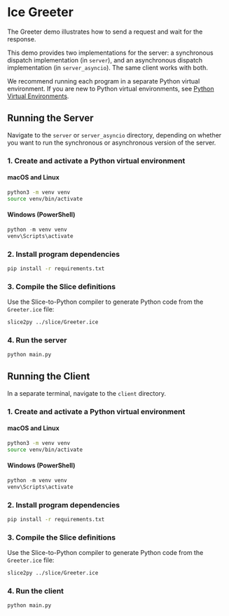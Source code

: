 # Ice Greeter

The Greeter demo illustrates how to send a request and wait for the response.

This demo provides two implementations for the server: a synchronous dispatch implementation (in `server`), and an
asynchronous dispatch implementation (in `server_asyncio`). The same client works with both.

We recommend running each program in a separate Python virtual environment. If you are new to Python virtual environments,
see [Python Virtual Environments].

## Running the Server

Navigate to the `server` or `server_asyncio` directory, depending on whether you want to run the synchronous or
asynchronous version of the server.

### 1. Create and activate a Python virtual environment

#### macOS and Linux

```bash
python3 -m venv venv
source venv/bin/activate
```

#### Windows (PowerShell)

```powershell
python -m venv venv
venv\Scripts\activate
```

### 2. Install program dependencies

```bash
pip install -r requirements.txt
```

### 3. Compile the Slice definitions

Use the Slice-to-Python compiler to generate Python code from the `Greeter.ice` file:

```bash
slice2py ../slice/Greeter.ice
```

### 4. Run the server

```bash
python main.py
```

## Running the Client

In a separate terminal, navigate to the `client` directory.

### 1. Create and activate a Python virtual environment

#### macOS and Linux

```bash
python3 -m venv venv
source venv/bin/activate
```

#### Windows (PowerShell)

```powershell
python -m venv venv
venv\Scripts\activate
```

### 2. Install program dependencies

```bash
pip install -r requirements.txt
```

### 3. Compile the Slice definitions

Use the Slice-to-Python compiler to generate Python code from the `Greeter.ice` file:

```bash
slice2py ../slice/Greeter.ice
```

### 4. Run the client

```bash
python main.py
```

[Python Virtual Environments]: https://docs.python.org/3/tutorial/venv.html
